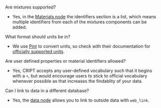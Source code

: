 
Are mixtures supported?

* Yes, in the [Materials node](../data-models/Materials_P.md) the identifiers section is a list, which means multiple identifiers from each of the 
  mixtures components can be added.



What format should units be in?

* We use [Pint](https://pint.readthedocs.io/en/stable/) to convert units, so check with their documentation for [officially supported units](https://github.com/hgrecco/pint/blob/master/pint/default_en.txt).



Are user defined properties or material identifiers allowed?

* Yes, CRIPT accepts any user-defined vocabulary such that it begins with a `+`, but would encourage users to stick to 
  official vocabulary whenever possible as that increases the findablity of your data.



Can I link to data in a different database? 

* Yes, the [data node](../Data/#attributes) allows you to link to outside data with `web_link`.


